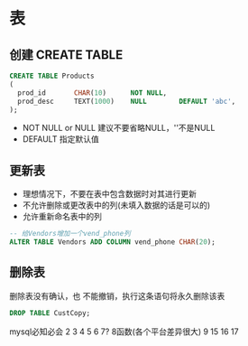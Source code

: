 # 表

## 创建 CREATE TABLE 
```sql
CREATE TABLE Products
(
  prod_id       CHAR(10)      NOT NULL,
  prod_desc     TEXT(1000)    NULL        DEFAULT 'abc', 
);
```
- NOT NULL or NULL
  建议不要省略NULL，''不是NULL
- DEFAULT
  指定默认值

## 更新表
- 理想情况下，不要在表中包含数据时对其进行更新
- 不允许删除或更改表中的列(未填入数据的话是可以的)
- 允许重新命名表中的列
```sql
-- 给Vendors增加一个vend_phone列
ALTER TABLE Vendors ADD COLUMN vend_phone CHAR(20);
```

## 删除表
删除表没有确认，也 不能撤销，执行这条语句将永久删除该表
```sql
DROP TABLE CustCopy; 
```

mysql必知必会
2 3 4 5 6 
7? 8函数(各个平台差异很大)
9 
15 16 17